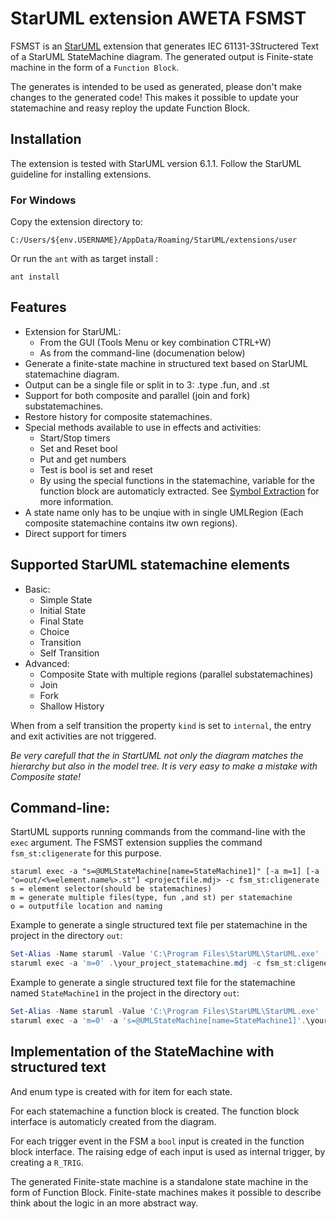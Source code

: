 # StarUML extension AWETA FSMST

FSMST is an [StarUML](https://staruml.io/) extension that generates IEC 61131-3Structered Text of a StarUML StateMachine diagram.
The generated output is Finite-state machine in the form of a `Function Block`.

The generates is intended to be used as generated, please don't make changes to the generated code! This makes it possible to update your statemachine and reasy reploy the update Function Block.

## Installation
The extension is tested with StarUML version 6.1.1.
Follow the StarUML guideline for installing extensions.

### For Windows
Copy the extension directory to:
```
C:/Users/${env.USERNAME}/AppData/Roaming/StarUML/extensions/user
```

Or run the `ant` with as target install :
```
ant install
```

## Features

* Extension for StarUML:
  * From the GUI (Tools Menu or key combination CTRL+W)
  * As from the command-line (documenation below)
* Generate a finite-state machine in structured text based on StarUML statemachine diagram.
* Output  can be a single file or split in to 3: .type .fun, and .st
* Support for both composite and parallel (join and fork) substatemachines.
* Restore history for composite statemachines.
* Special methods available to use in effects and activities:
  * Start/Stop timers
  * Set and Reset bool
  * Put and get numbers
  * Test is bool is set and reset
  * By using the special functions in the statemachine, variable for the function block are automaticly extracted. See [Symbol Extraction](SYMBOLEXTRACTION.MD) for more information.
* A state name only has to be unqiue with in single UMLRegion (Each composite statemachine contains itw own regions).
* Direct support for timers

## Supported StarUML statemachine elements

* Basic:
  * Simple State
  * Initial State
  * Final State
  * Choice
  * Transition
  * Self Transition
* Advanced:
  * Composite State with multiple regions (parallel substatemachines)
  * Join
  * Fork
  * Shallow History

When from a self transition the property `kind` is set to `internal`, the entry and exit activities are not triggered.

*Be very carefull that the in StartUML not only the diagram matches the hierarchy but also in the model tree.
It is very easy to make a mistake with Composite state!*





## Command-line:

StartUML supports running commands from the command-line with the `exec` argument.
The FSMST extension supplies the command `fsm_st:cligenerate` for this purpose.

```
staruml exec -a "s=@UMLStateMachine[name=StateMachine1]" [-a m=1] [-a "o=out/<%=element.name%>.st"] <projectfile.mdj> -c fsm_st:cligenerate
s = element selector(should be statemachines)
m = generate multiple files(type, fun ,and st) per statemachine
o = outputfile location and naming
```

Example to generate a single structured text file per statemachine in the project in the directory `out`:
```powershell
Set-Alias -Name staruml -Value 'C:\Program Files\StarUML\StarUML.exe'
staruml exec -a 'm=0' .\your_project_statemachine.mdj -c fsm_st:cligenerate
```


Example to generate a single structured text file for the statemachine named `StateMachine1` in the project in the directory `out`:
```powershell
Set-Alias -Name staruml -Value 'C:\Program Files\StarUML\StarUML.exe'
staruml exec -a 'm=0' -a 's=@UMLStateMachine[name=StateMachine1]'.\your_project_statemachine.mdj -c fsm_st:cligenerate
```

## Implementation of the StateMachine with structured text

And enum type is created with for item for each state.

For each statemachine a function block is created.
The function block interface is automaticly created from the diagram.

For each trigger event in the FSM a `bool` input is created in the function block interface.
The raising edge of each input is used as internal trigger, by creating a `R_TRIG`.




The generated Finite-state machine is a standalone state machine in the form of Function Block.
Finite-state machines makes it possible to describe think about the logic in an more abstract way.
